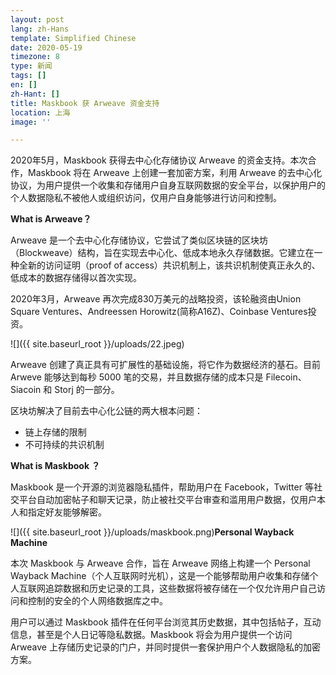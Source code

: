 ```yaml
---
layout: post
lang: zh-Hans
template: Simplified Chinese
date: 2020-05-19
timezone: 8
type: 新闻
tags: []
en: []
zh-Hant: []
title: Maskbook 获 Arweave 资金支持
location: 上海
image: ''

---
```

2020年5月，Maskbook 获得去中心化存储协议 Arweave 的资金支持。本次合作，Maskbook 将在 Arweave 上创建一套加密方案，利用 Arweave 的去中心化协议，为用户提供一个收集和存储用户自身互联网数据的安全平台，以保护用户的个人数据隐私不被他人或组织访问，仅用户自身能够进行访问和控制。

**What is Arweave？**

Arweave 是一个去中心化存储协议，它尝试了类似区块链的区块坊（Blockweave）结构，旨在实现去中心化、低成本地永久存储数据。它建立在一种全新的访问证明（proof of access）共识机制上，该共识机制使真正永久的、低成本的数据存储得以首次实现。

2020年3月，Arweave 再次完成830万美元的战略投资，该轮融资由Union Square Ventures、Andreessen Horowitz(简称A16Z)、Coinbase Ventures投资。

![]({{ site.baseurl_root }}/uploads/22.jpeg)

Arweave 创建了真正具有可扩展性的基础设施，将它作为数据经济的基石。目前 Arweve 能够达到每秒 5000 笔的交易，并且数据存储的成本只是 Filecoin、Siacoin 和 Storj 的一部分。

区块坊解决了目前去中心化公链的两大根本问题：

* 链上存储的限制
* 不可持续的共识机制

**What is Maskbook ？**

Maskbook 是一个开源的浏览器隐私插件，帮助用户在 Facebook，Twitter 等社交平台自动加密帖子和聊天记录，防止被社交平台审查和滥用用户数据，仅用户本人和指定好友能够解密。

![]({{ site.baseurl_root }}/uploads/maskbook.png)**Personal Wayback Machine**

本次 Maskbook 与 Arweave 合作，旨在 Arweave 网络上构建一个 Personal Wayback Machine（个人互联网时光机），这是一个能够帮助用户收集和存储个人互联网追踪数据和历史记录的工具，这些数据将被存储在一个仅允许用户自己访问和控制的安全的个人网络数据库之中。

用户可以通过 Maskbook 插件在任何平台浏览其历史数据，其中包括帖子，互动信息，甚至是个人日记等隐私数据。Maskbook 将会为用户提供一个访问 Arweave 上存储历史记录的门户，并同时提供一套保护用户个人数据隐私的加密方案。